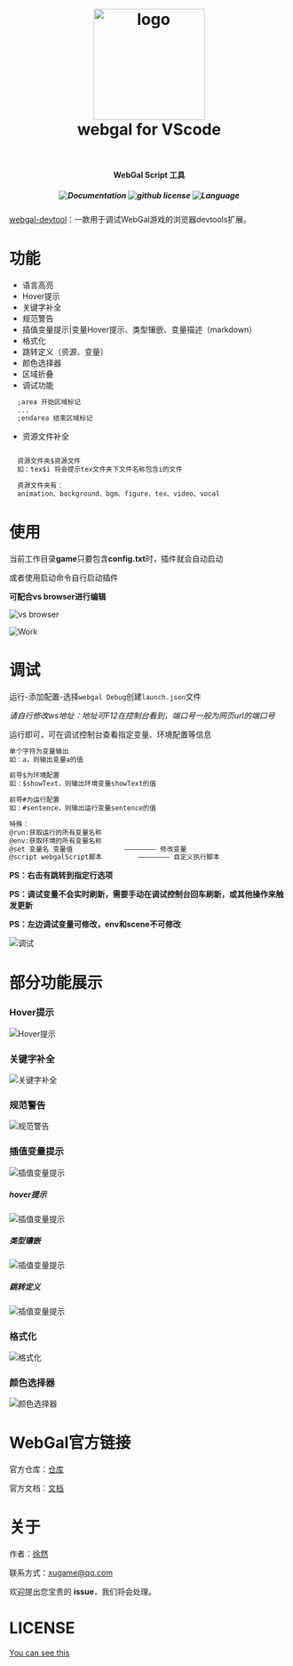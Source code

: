 <!--
 * @Author: xuranXYS
 * @LastEditTime: 2024-06-11 19:15:09
 * @GitHub: www.github.com/xiaoxustudio
 * @WebSite: www.xiaoxustudio.top
 * @Description: By xuranXYS
-->
<h1 align="center">
  <br>
    <img src="https://raw.githubusercontent.com/xiaoxustudio/webgal-for-vscode/master/resources/icon.png" alt="logo" width="200">
  <br>
  webgal for VScode
  <br>
  <br>
</h1>

<h4 align="center">WebGal Script 工具</h4>

<h5 align="center"><img src="https://img.shields.io/badge/documentation-yes-brightgreen" alt="Documentation"> <img src="https://img.shields.io/github/license/xiaoxustudio/webgal-for-vscode" alt="github license"> <img src="https://img.shields.io/badge/language-webgal-brightgreen" alt="Language"></h5>


[webgal-devtool](https://github.com/xiaoxustudio/webgal-devtool)：一款用于调试WebGal游戏的浏览器devtools扩展。

# 功能

- 语言高亮
- Hover提示
- 关键字补全
- 规范警告
- 插值变量提示|变量Hover提示、类型镶嵌、变量描述（markdown）
- 格式化
- 跳转定义（资源、变量）
- 颜色选择器
- 区域折叠
- 调试功能

```txt
  ;area 开始区域标记
  ...
  ;endarea 结束区域标记
```

- 资源文件补全

```txt

  资源文件夹$资源文件
  如：tex$i 将会提示tex文件夹下文件名称包含i的文件

  资源文件夹有：
  animation、background、bgm、figure、tex、video、vocal

```

# 使用

当前工作目录**game**只要包含**config.txt**时，插件就会自动启动

或者使用启动命令自行启动插件

**可配合vs browser进行编辑**  

![vs browser](https://raw.githubusercontent.com/xiaoxustudio/webgal-for-vscode/master/resources/test/vs_browser.png)  

![Work](https://raw.githubusercontent.com/xiaoxustudio/webgal-for-vscode/master/resources/test/work.png)  

# 调试  

运行-添加配置-选择`webgal Debug`创建`launch.json`文件  

*请自行修改ws地址：地址可F12在控制台看到，端口号一般为网页url的端口号*

运行即可，可在调试控制台查看指定变量、环境配置等信息  

```txt
单个字符为变量输出
如：a，则输出变量a的值

前导$为环境配置
如：$showText，则输出环境变量showText的值 

前导#为运行配置
如：#sentence，则输出运行变量sentence的值

特殊：
@run:获取运行的所有变量名称
@env:获取环境的所有变量名称
@set 变量名 变量值             ———————— 修改变量
@script webgalScript脚本         ———————— 自定义执行脚本
```

**PS：右击有跳转到指定行选项**  

**PS：调试变量不会实时刷新，需要手动在调试控制台回车刷新，或其他操作来触发更新**

**PS：左边调试变量可修改，env和scene不可修改**

![调试](https://raw.githubusercontent.com/xiaoxustudio/webgal-for-vscode/master/resources/test/debug.png)

# 部分功能展示

### Hover提示

![Hover提示](https://raw.githubusercontent.com/xiaoxustudio/webgal-for-vscode/master/resources/test/hover.png)

### 关键字补全

![关键字补全](https://raw.githubusercontent.com/xiaoxustudio/webgal-for-vscode/master/resources/test/kw.png)

### 规范警告  

![规范警告](https://raw.githubusercontent.com/xiaoxustudio/webgal-for-vscode/master/resources/test/warning.png)

### 插值变量提示  

![插值变量提示](https://raw.githubusercontent.com/xiaoxustudio/webgal-for-vscode/master/resources/test/variable.png)

##### hover提示  

![插值变量提示](https://raw.githubusercontent.com/xiaoxustudio/webgal-for-vscode/master/resources/test/variable_hover.png)

##### 类型镶嵌  

![插值变量提示](https://raw.githubusercontent.com/xiaoxustudio/webgal-for-vscode/master/resources/test/variable_hint.png)

##### 跳转定义  

![插值变量提示](https://raw.githubusercontent.com/xiaoxustudio/webgal-for-vscode/master/resources/test/variable_jump.png)

### 格式化

![格式化](https://raw.githubusercontent.com/xiaoxustudio/webgal-for-vscode/master/resources/test/format.png)

### 颜色选择器  

![颜色选择器](https://raw.githubusercontent.com/xiaoxustudio/webgal-for-vscode/master/resources/test/color.png)

# WebGal官方链接

官方仓库：[仓库](https://github.com/MakinoharaShoko/WebGAL)  

官方文档：[文档](https://docs.openwebgal.com/)

# 关于

作者：[徐然](https://github.com/xiaoxustudio)  

联系方式：[xugame@qq.com](emailto://xugame@qq.com)

欢迎提出您宝贵的 **issue**，我们将会处理。

# LICENSE

[You can see this](https://raw.githubusercontent.com/xiaoxustudio/webgal-for-vscode/master/LICENSE)
